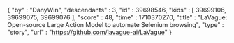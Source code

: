 {
  "by" : "DanyWin",
  "descendants" : 3,
  "id" : 39698546,
  "kids" : [ 39699106, 39699075, 39699076 ],
  "score" : 48,
  "time" : 1710370270,
  "title" : "LaVague: Open-source Large Action Model to automate Selenium browsing",
  "type" : "story",
  "url" : "https://github.com/lavague-ai/LaVague"
}
